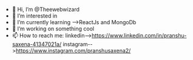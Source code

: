 - 👋 Hi, I’m @Theewebwizard
- 👀 I’m interested in 
- 🌱 I’m currently learning -->ReactJs and MongoDb
- 💞️ I’m working on something cool
- 📫 How to reach me:
  linkedin-->https://www.linkedin.com/in/pranshu-saxena-41347021a/
  instagram-->https://www.instagram.com/pranshusaxena2/

<!---
Theewebwizard/Theewebwizard is a ✨ special ✨ repository because its `README.md` (this file) appears on your GitHub profile.
You can click the Preview link to take a look at your changes.
--->
